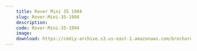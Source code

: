 ```yaml
---
    title: Rover Mini 35 1994
    slug: Rover-Mini-35-1994
    description:
    code: Rover-Mini-35-1994
    image:
    download: https://cmdiy-archive.s3.us-east-1.amazonaws.com/brochures/documents/Rover+Mini+35+1994.pdf
---
```

<!-- Content of the page -->

##
        